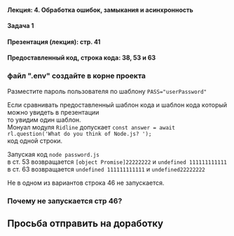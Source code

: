 #### Лекция: 4. Обработка ошибок, замыкания и асинхронность

#### Задача 1
#### Презентация (лекция): стр. 41
#### Предоставленный код, строка кода: 38, 53 и 63

### файл ".env" создайте в корне проекта
Разместите пароль пользователя по шаблону `PASS="userPassword"`

Если сравнивать предоставленный шаблон кода и шаблон кода который можно увидеть в презентации <br> 
то увидим один шаблон. 
<br>
Монуал модуля `Ridline` допускает `const answer = await rl.question('What do you think of Node.js? '); ` <br>
код одной строки.

Запуская код `node password.js`<br>
в ст. 53 возвращается `[object Promise]22222222` и `undefined 111111111111`
в ст. 63 возвращается `undefined 111111111111` и `undefined22222222`

Не в одном из вариантов строка 46 не запускается.
### Почему не запускается стр 46?
## Просьба отправить на доработку
